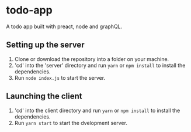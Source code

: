 # todo-app

A todo app built with preact, node and graphQL.

## Setting up the server
1. Clone or download the repository into a folder on your machine.
2. 'cd' into the 'server' directory and run `yarn` or `npm install` to install the dependencies.
3. Run `node index.js` to start the server.

## Launching the client
1. 'cd' into the client directory and run `yarn` or `npm install` to install the dependencies. 
2. Run `yarn start` to start the dvelopment server.
